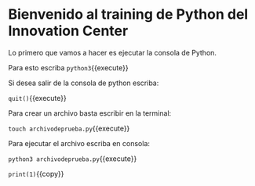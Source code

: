 # Bienvenido al training de Python del Innovation Center

Lo primero que vamos a hacer es ejecutar la consola de Python. 

Para esto escriba 
`python3`{{execute}}

Si desea salir de la consola de python escriba:

```quit()```{{execute}}


Para crear un archivo basta escribir en la terminal:

```touch archivodeprueba.py```{{execute}}


Para ejecutar el archivo escriba en consola:


```python3 archivodeprueba.py```{{execute}}

```print(1)```{{copy}}
